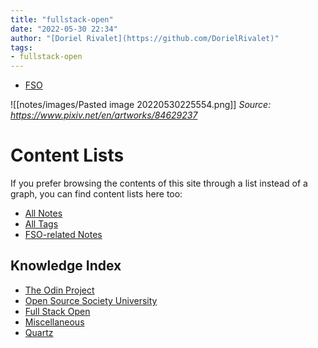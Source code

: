 ```yaml
---
title: "fullstack-open"
date: "2022-05-30 22:34"
author: "[Doriel Rivalet](https://github.com/DorielRivalet)"
tags:
- fullstack-open
---
```


- [FSO](../../tags/fullstack-open)


![[notes/images/Pasted image 20220530225554.png]]
*Source: https://www.pixiv.net/en/artworks/84629237*

# Content Lists
If you prefer browsing the contents of this site through a list instead of a graph, you can find content lists here too:

- [All Notes](notes/)
- [All Tags](../../tags/)
- [FSO-related Notes](../../fullstack-open)

## Knowledge Index
- [The Odin Project](notes/index-list/the-odin-project.md)
- [Open Source Society University](notes/index-list/open-source-society-university.md)
- [Full Stack Open](notes/index-list/fullstack-open.md)
- [Miscellaneous](notes/index-list/miscellaneous.md)
- [Quartz](notes/index-list/quartz.md)




